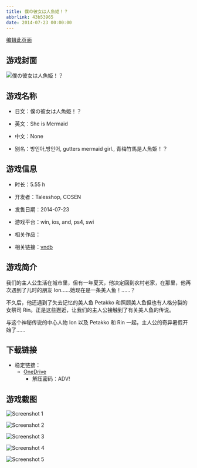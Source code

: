 ```yaml
---
title: 僕の彼女は人魚姫！？
abbrlink: 43b53965
date: 2014-07-23 00:00:00
---
```

[编辑此页面](https://github.com/ACG-3/ADV3-source/blob/main/source/_posts/games/%E5%83%95%E3%81%AE%E5%BD%BC%E5%A5%B3%E3%81%AF%E4%BA%BA%E9%AD%9A%E5%A7%AB%EF%BC%81%EF%BC%9F.md)

## 游戏封面

![僕の彼女は人魚姫！？](https://pan.timero.xyz/onedrive/img_lib_001/%E5%83%95%E3%81%AE%E5%BD%BC%E5%A5%B3%E3%81%AF%E4%BA%BA%E9%AD%9A%E5%A7%AB%EF%BC%81%EF%BC%9F_cover.avif)


## 游戏名称

- 日文：僕の彼女は人魚姫！？
- 英文：She is Mermaid
- 中文：None

- 别名：방인아,방인어, gutters mermaid girl., 青梅竹馬是人魚姫！？


## 游戏信息

- 时长：5.55 h
- 开发者：Talesshop, COSEN
- 发售日期：2014-07-23
- 游戏平台：win, ios, and, ps4, swi
- 相关作品：

- 相关链接：[vndb](https://vndb.org/v18325)


## 游戏简介

我们的主人公生活在城市里，但有一年夏天，他决定回到农村老家，在那里，他再次遇到了儿时的朋友 Ion......她现在是一条美人鱼！......？

不久后，他还遇到了失去记忆的美人鱼 Petakko 和照顾美人鱼但也有人格分裂的女祭司 Rin。正是这些邂逅，让我们的主人公接触到了有关美人鱼的传说。

与这个神秘传说的中心人物 Ion 以及 Petakko 和 Rin 一起，主人公的奇异暑假开始了......


## 下载链接

- 稳定链接：
    - [OneDrive](https://pan.timero.xyz/onedrive/adv_lib_001/%E5%83%95%E3%81%AE%E5%BD%BC%E5%A5%B3%E3%81%AF%E4%BA%BA%E9%AD%9A%E5%A7%AB%EF%BC%81%EF%BC%9F)
        - 解压密码：ADV!



## 游戏截图


![Screenshot 1](https://pan.timero.xyz/onedrive/img_lib_001/%E5%83%95%E3%81%AE%E5%BD%BC%E5%A5%B3%E3%81%AF%E4%BA%BA%E9%AD%9A%E5%A7%AB%EF%BC%81%EF%BC%9F_Screenshot_1.avif)

![Screenshot 2](https://pan.timero.xyz/onedrive/img_lib_001/%E5%83%95%E3%81%AE%E5%BD%BC%E5%A5%B3%E3%81%AF%E4%BA%BA%E9%AD%9A%E5%A7%AB%EF%BC%81%EF%BC%9F_Screenshot_2.avif)

![Screenshot 3](https://pan.timero.xyz/onedrive/img_lib_001/%E5%83%95%E3%81%AE%E5%BD%BC%E5%A5%B3%E3%81%AF%E4%BA%BA%E9%AD%9A%E5%A7%AB%EF%BC%81%EF%BC%9F_Screenshot_3.avif)

![Screenshot 4](https://pan.timero.xyz/onedrive/img_lib_001/%E5%83%95%E3%81%AE%E5%BD%BC%E5%A5%B3%E3%81%AF%E4%BA%BA%E9%AD%9A%E5%A7%AB%EF%BC%81%EF%BC%9F_Screenshot_4.avif)

![Screenshot 5](https://pan.timero.xyz/onedrive/img_lib_001/%E5%83%95%E3%81%AE%E5%BD%BC%E5%A5%B3%E3%81%AF%E4%BA%BA%E9%AD%9A%E5%A7%AB%EF%BC%81%EF%BC%9F_Screenshot_5.avif)


